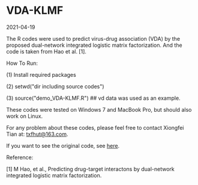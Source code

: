 # VDA-KLMF

2021-04-19


The R codes were used to predict virus-drug association (VDA) by the proposed dual-network integrated logistic matrix factorization. And the code is taken from Hao et al. [1]. 

How To Run:

(1) Install required packages

(2) setwd("dir including source codes")

(3) source("demo_VDA-KLMF.R") ## vd data was used as an example.

These codes were tested on Windows 7 and MacBook Pro, but should also work on Linux.

For any problem about these codes, please feel free to contact Xiongfei Tian at: txfhut@163.com.

If you want to see the original code, see [here](https://github.com/minghao2016/DNILMF).

Reference:

[1] M Hao, et al., Predicting drug-target interactons by dual-network integrated logistic matrix factorization.
